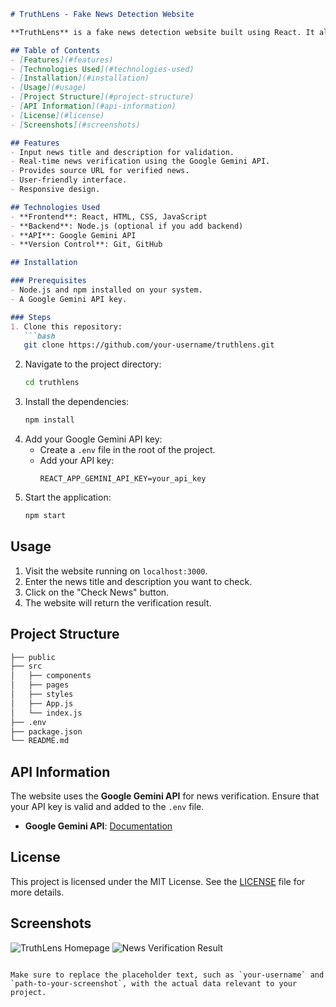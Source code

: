 
```markdown
# TruthLens - Fake News Detection Website

**TruthLens** is a fake news detection website built using React. It allows users to input news data (title and description) to verify its authenticity. The site uses the Google Gemini API to check the validity of the news. If the news is accurate, it provides the source URL; if the news is false, it returns a 'False' response.

## Table of Contents
- [Features](#features)
- [Technologies Used](#technologies-used)
- [Installation](#installation)
- [Usage](#usage)
- [Project Structure](#project-structure)
- [API Information](#api-information)
- [License](#license)
- [Screenshots](#screenshots)

## Features
- Input news title and description for validation.
- Real-time news verification using the Google Gemini API.
- Provides source URL for verified news.
- User-friendly interface.
- Responsive design.

## Technologies Used
- **Frontend**: React, HTML, CSS, JavaScript
- **Backend**: Node.js (optional if you add backend)
- **API**: Google Gemini API
- **Version Control**: Git, GitHub

## Installation

### Prerequisites
- Node.js and npm installed on your system.
- A Google Gemini API key.

### Steps
1. Clone this repository:
   ```bash
   git clone https://github.com/your-username/truthlens.git
   ```
2. Navigate to the project directory:
   ```bash
   cd truthlens
   ```
3. Install the dependencies:
   ```bash
   npm install
   ```
4. Add your Google Gemini API key:
   - Create a `.env` file in the root of the project.
   - Add your API key:
     ```env
     REACT_APP_GEMINI_API_KEY=your_api_key
     ```
5. Start the application:
   ```bash
   npm start
   ```

## Usage
1. Visit the website running on `localhost:3000`.
2. Enter the news title and description you want to check.
3. Click on the "Check News" button.
4. The website will return the verification result.

## Project Structure
```bash
├── public
├── src
│   ├── components
│   ├── pages
│   ├── styles
│   ├── App.js
│   └── index.js
├── .env
├── package.json
└── README.md
```

## API Information
The website uses the **Google Gemini API** for news verification. Ensure that your API key is valid and added to the `.env` file.

- **Google Gemini API**: [Documentation](https://developers.google.com/gemini)

## License
This project is licensed under the MIT License. See the [LICENSE](LICENSE) file for more details.

## Screenshots
![TruthLens Homepage](path-to-your-screenshot/homepage.png)
![News Verification Result](path-to-your-screenshot/result.png)
```

Make sure to replace the placeholder text, such as `your-username` and `path-to-your-screenshot`, with the actual data relevant to your project.